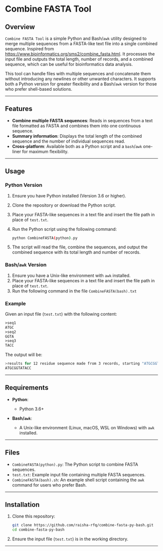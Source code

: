 
# Combine FASTA Tool

## Overview

`Combine FASTA Tool` is a simple Python and Bash/`awk` utility designed to merge multiple sequences from a FASTA-like text file into a single combined sequence. Inspired from https://www.bioinformatics.org/sms2/combine_fasta.html. It processes the input file and outputs the total length, number of records, and a combined sequence, which can be useful for bioinformatics data analysis.

This tool can handle files with multiple sequences and concatenate them without introducing any newlines or other unwanted characters. It supports both a Python version for greater flexibility and a Bash/`awk` version for those who prefer shell-based solutions.

---

## Features
- **Combine multiple FASTA sequences**: Reads in sequences from a text file formatted as FASTA and combines them into one continuous sequence.
- **Summary information**: Displays the total length of the combined sequence and the number of individual sequences read.
- **Cross-platform**: Available both as a Python script and a `bash`/`awk` one-liner for maximum flexibility.

---

## Usage

### Python Version

1. Ensure you have Python installed (Version 3.6 or higher).
2. Clone the repository or download the Python script.
3. Place your FASTA-like sequences in a text file and insert the file path in place of `test.txt`.
4. Run the Python script using the following command:

   ```bash
   python CombineFASTA(python).py
   ```

5. The script will read the file, combine the sequences, and output the combined sequence with its total length and number of records.

### Bash/`awk` Version

1. Ensure you have a Unix-like environment with `awk` installed.
2. Place your FASTA-like sequences in a text file and insert the file path in place of `test.txt`.
3. Run the following command in the file `CombineFASTA(bash).txt`

### Example

Given an input file (`test.txt`) with the following content:

```txt
>seq1
ATGC
>seq2
GGTA
>seq3
TACC
```

The output will be:

```bash
>results for 12 residue sequence made from 3 records, starting "ATGCGGTATA"
ATGCGGTATACC
```

---

## Requirements

- **Python**:
  - Python 3.6+
  
- **Bash/`awk`**:
  - A Unix-like environment (Linux, macOS, WSL on Windows) with `awk` installed.

---

## Files

- `CombineFASTA(python).py`: The Python script to combine FASTA sequences.
- `test.txt`: Example input file containing multiple FASTA sequences.
- `CombineFASTA(bash).sh`: An example shell script containing the `awk` command for users who prefer Bash.

---

## Installation

1. Clone this repository:

   ```bash
   git clone https://github.com/raisha-rfq/combine-fasta-py-bash.git
   cd combine-fasta-py-bash
   ```

2. Ensure the input file (`test.txt`) is in the working directory.

---


